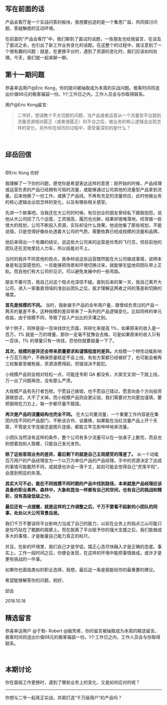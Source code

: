 <h2>写在前面的话</h2>
<p><span class="orange">产品会客厅是一个实战问答的板块，我想要创造的是一个集思广益，共同探讨问题、答疑解惑的互动环境。</span></p>
<p>在前面的“产品会客厅”中，我们聊到了面试的话题，一些朋友也给我留言，在谈及了面试之余，也引出了新工作业务变化的话题。在这整个的过程中，我注意到了一个很有趣的问题：就是，在更换平台时，遇到了资源的变化时，我们应该如何处理。今天，我们就一起来聊一聊。</p>
<h2>第十一期问题</h2>
<p><span class="orange">恭喜幸运用户@Eric Kong，你的提问被抽取成为本周的实战问题。极客时间将送出价值68元的极客福袋一份。1个工作日之内，工作人员会与你取得联系。</span></p>
<p>用户@Eric Kong留言:</p>
<blockquote>
<p><span class="reference">二爷好，想请教个不太切题的问题，当产品或者运营从一个流量型平台跳到流量资源相对匮乏（或者很匮乏）的平台之后，做业务的核心逻辑会出现怎样的变化，另外你在经历的过程中，感受最深刻的是什么？</span></p>
</blockquote>
<br>
<h2>邱岳回信</h2>
<br>
@Eric Kong 你好
<p>我理解了一下你的问题，感觉你是希望表达这样的意思：刚开始的时候，产品经理或运营负责的产品已经拥有可观的流量，或能够通过公司其他的流量型产品拿到流量。后来他换了一份工作，或换了产品线，不再有充足的流量供应，此时他做业务的核心逻辑会出现怎样的变化，以及有哪些相关感受。</p>
<p>先讲一个故事吧。当我还在大公司的时候，有位创业的朋友曾经私下跟我抱怨，说他从大公司招了几个运营，工资很高，履历也光鲜，结果却很难落地，经常做一些很大的规划，公司不断投入资源，实际却没什么效果。他说他看了那些规划，不能说错，只是觉得好像处处透着大公司的气质，需要依靠已经成规模的流量和品牌。</p><!-- [[[read_end]]] -->
<p>他后来得出一个有趣的结论，说这些大公司来的运营是优秀的飞行员，但目前他的团队还在泥地里拉人力车，所以技能对不上。</p>
<p>当时的我并不同意他的观点，我争辩说这些运营既然能在大公司做成事情，说明本身是有运营感觉的，一旦能够把场景和环境切换过来，就能够生猛地将团队带上正轨。而且他们有大公司的见识，可以避免发展中的一些弯路。</p>
<p>朋友不置可否，我自己对这个观点也深信不疑。直到后来的某一天，我自己离开大公司，进入一家垂直领域的准创业团队之后，我才理解这两者之间的落差和切换的难度。</p>
<p><strong>首先是规模的不同。</strong> 当时，我新接手产品的全年用户量，跟曾经负责过的产品一两天的量差不多。这种规模的差异带来了一系列的产品逻辑变化。比如同样的单元收益，由于规模不同，导致了投入产出比的天壤之别。</p>
<p>举个例子，同样是投一百块钱优化页面，将转化率提高 1%，如果原来的收入是一百万，1% 就是一万的增量，那你一定毫不犹豫会去做。可是如果原来的收入只有一百块，1% 的增量只有一块钱，恐怕你就要掂量一下了。</p>
<p><strong>其次，规模的差异还会带来质量要求和谨慎程度的差异。</strong>大规模一个特性动辄影响十万百万用户，不确保质量稳定不会上线，有些方案都已经做好了，也可能会被再三权衡甚至被枪毙，资源浪费得起，但错误决不能犯。</p>
<p>小规模产品则会相对轻松一点，可能连专职 QA 都没有，大家交叉测一下就上线，万一出了问题再改，没有那么严肃。</p>
<p>大规模产品有先行者包袱，宁愿自己做错，也不愿自己错过，愿意向各个方向投资源做尝试，大不了关掉。而小规模产品则会更尖锐，我们需要对方向更加谨慎，要把钢用在刀刃上，每一步都尽量不踏错。</p>
<p><strong>再次是产品的流量结构也完全不同。</strong> 在大公司要流量，一个重要工作内容是在集团内找不同的产品部门，不断谈合作、谈置换，如果能在当红流量产品上开个天窗，不管是文字连接还是图片连接，都能立竿见影哗哗地来流量。</p>
<p>小团队当然没有这样的条件，整个公司有多少流量可以在一张桌子上数完，而且也别想着抱别人取暖，只能自己发光发热。</p>
<p><strong>除了这些客观业务的差异，最后剩下的就是自己主观感受的落差了。</strong> 从一个动辄百万用户的产品经理变为一个以万为单位产品的产品经理，手中的资源决定了达成的事情可能截然不同，成就感也许会一落千丈，起初可能会觉得自己“虎落平阳”，会感到明显的失落。</p>
<p><strong>其实大可不必，能在不同规模不同时期的产品中找到路径，本来就是产品经理应该具备的职业素养。森林中，大象和昆虫一样都有自己的空间，也有自己的挑战和精彩，没有高级低级之分。</strong></p>
<p><strong>最后还有一点提醒，就是这样的工作调整之后，千万不要看不起新的小团队的同事，处处以大公司背景自居。</strong></p>
<p>我们千万不要误将平台影响力当成了自己的能力，以前在业务上的指点江山可能只是恰巧站在了鲲鹏的肩膀上。而在脱离了平台赋予你的强大支援之后，我们能做成多大的事情，才是衡量自己能力真正的标尺。</p>
<p>并且，在新的环境里，我们自己才是学徒。摆正心态尽快融入才是正确的态度。事实上，工作一段时间之后，你便会发现，在这样的环境中能把事情做成，或许才是更有挑战的一件事。</p>
<p>如果你也面临类似的职业选择，我想，最后这一条是我能给你的最重要的建议。</p>
<p>希望能够解答你的问题，祝好。</p>
<p>邱岳</p>
<p>2018.10.18</p>
<h2>精选留言</h2>
<p><span class="orange">恭喜幸运用户 @于勃- Robert @脑壳疼，你的留言被抽取成为本周的精选留言。极客时间将送出价值68元的极客福袋一份。1个工作日之内，工作人员会与你取得联系。</span></p>
<p><img src="https://static001.geekbang.org/resource/image/0a/a1/0a2b1170baee1e9685b0bd46ef75aba1.jpeg" alt="" /></p>
<p><img src="https://static001.geekbang.org/resource/image/4b/bf/4b5c5126ce8b2aa42eefe2e66ef158bf.jpeg" alt="" /></p>
<h2>本期讨论</h2>
<p>你在面临工作更换时，遇到了哪些业务上的变化，又是如何应对的呢？</p>
<hr />
<p>你想与二爷一起真正实战，并肩打造“千万级用户”的产品吗？<br />
<img src="https://static001.geekbang.org/resource/image/2b/57/2b57a8035c1ac028ac35c483c3ba8657.jpeg" alt="" /></p>
